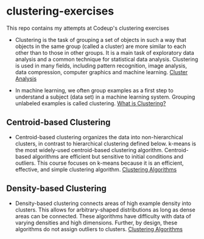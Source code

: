 # clustering-exercises
This repo contains my attempts at Codeup's clustering exercises

- Clustering is the task of grouping a set of objects in such a way that objects in the same group (called a cluster) are more similar to each other than to those in other groups. It is a main task of exploratory data analysis and a common technique for statistical data analysis. Clustering is used in many fields, including pattern recognition, image analysis, data compression, computer graphics and machine learning. [Cluster Analysis](https://en.wikipedia.org/wiki/Cluster_analysis)

- In machine learning, we often group examples as a first step to understand a subject (data set) in a machine learning system. Grouping unlabeled examples is called clustering. [What is Clustering?](https://developers.google.com/machine-learning/clustering/overview)

## Centroid-based Clustering
- Centroid-based clustering organizes the data into non-hierarchical clusters, in contrast to hierarchical clustering defined below. k-means is the most widely-used centroid-based clustering algorithm. Centroid-based algorithms are efficient but sensitive to initial conditions and outliers. This course focuses on k-means because it is an efficient, effective, and simple clustering algorithm. [Clustering Algorithms](https://developers.google.com/machine-learning/clustering/clustering-algorithms)

## Density-based Clustering
- Density-based clustering connects areas of high example density into clusters. This allows for arbitrary-shaped distributions as long as dense areas can be connected. These algorithms have difficulty with data of varying densities and high dimensions. Further, by design, these algorithms do not assign outliers to clusters. [Clustering Algorithms](https://developers.google.com/machine-learning/clustering/clustering-algorithms)